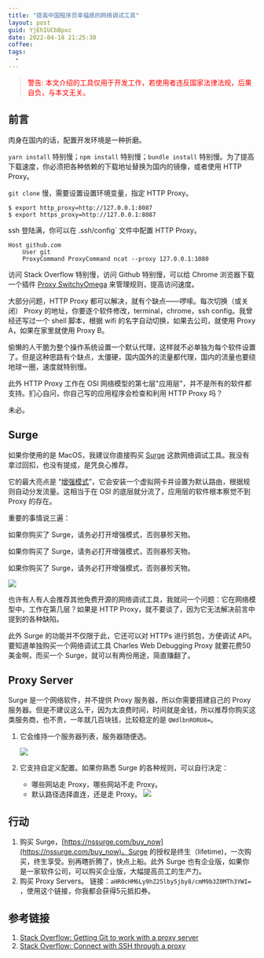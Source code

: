 ```yaml
---
title: "提高中国程序员幸福感的网络调试工具"
layout: post
guid: YjEhIUCbBpxc
date: 2022-04-18 21:25:30
coffee:
tags:
  -
---
```


> <span style="color:red"> 警告: 本文介绍的工具仅用于开发工作，若使用者违反国家法律法规，后果自负，与本文无关。</span>

## 前言

肉身在国内的话，配置开发环境是一种折磨。

 `yarn install` 特别慢；`npm install` 特别慢；`bundle install` 特别慢。为了提高下载速度，你必须把各种依赖的下载地址替换为国内的镜像，或者使用 HTTP Proxy。

`git clone` 慢，需要设置设置环境变量，指定 HTTP Proxy。

```
$ export http_proxy=http://127.0.0.1:8087
$ export https_proxy=http://127.0.0.1:8087
```

ssh 登陆满，你可以在  .ssh/config` 文件中配置 HTTP Proxy。

```
Host github.com
    User git
    ProxyCommand ProxyCommand ncat --proxy 127.0.0.1:1080
```

访问 Stack Overflow 特别慢，访问 Github 特别慢，可以给 Chrome 浏览器下载一个插件 [Proxy SwitchyOmega](https://chrome.google.com/webstore/detail/proxy-switchyomega/padekgcemlokbadohgkifijomclgjgif?hl=en) 来管理规则，提高访问速度。

大部分问题，HTTP Proxy 都可以解决，就有个缺点——啰嗦。每次切换（或关闭） Proxy 的地址，你要逐个软件修改，terminal，chrome，ssh config。我曾经还写过一个 shell 脚本，根据 wifi 的名字自动切换，如果去公司，就使用 Proxy A，如果在家里就使用 Proxy B。

偷懒的人干脆为整个操作系统设置一个默认代理，这样就不必单独为每个软件设置了。但是这种思路有个缺点，太僵硬，国内国外的流量都代理，国内的流量也要绕地球一圈，速度就特别慢。

此外 HTTP Proxy 工作在 OSI 网络模型的第七层"应用层"，并不是所有的软件都支持。扪心自问，你自己写的应用程序会检查和利用 HTTP Proxy 吗？

未必。

## Surge

如果你使用的是 MacOS，我建议你直接购买 [Surge](https://nssurge.com/buy_now) 这款网络调试工具。我没有拿过回扣，也没有提成，是凭良心推荐。

它的最大亮点是 “[增强模式](https://surge.mitsea.com/others/enhanced-mode)”，它会安装一个虚拟网卡并设置为默认路由，根据规则自动分发流量。这相当于在 OSI 的底层就分流了，应用层的软件根本察觉不到 Proxy 的存在。

重要的事情说三遍：

如果你购买了 Surge，请务必打开增强模式，否则暴殄天物。

如果你购买了 Surge，请务必打开增强模式，否则暴殄天物。

如果你购买了 Surge，请务必打开增强模式，否则暴殄天物。

![](https://mednoter.com/media/files/2022/2022-04-18-surge.jpg)

也许有人有人会推荐其他免费开源的网络调试工具，我就问一个问题：它在网络模型中，工作在第几层？如果是 HTTP Proxy，就不要谈了，因为它无法解决前言中提到的各种缺陷。

此外 Surge 的功能并不仅限于此，它还可以对 HTTPs 进行抓包，方便调试 API。要知道单独购买一个网络调试工具 Charles Web Debugging Proxy 就要花费50美金啊，而买一个 Surge，就可以有两份用途，简直赚翻了。

## Proxy Server

Surge 是一个网络软件，并不提供 Proxy 服务器，所以你需要搭建自己的 Proxy 服务器。但是不建议这么干，因为太浪费时间，时间就是金钱，所以推荐你购买这类服务商，也不贵，一年就几百块钱，比较稳定的是 `QWdlbnRORU8=`。

1. 它会维持一个服务器列表，服务器随便选。

    ![](https://mednoter.com/media/files/2022/2022-04-18-neo.jpg)

2. 它支持自定义配置。如果你熟悉 Surge 的各种规则，可以自行决定：
    - 哪些网站走 Proxy，哪些网站不走 Proxy。
    - 默认路径选择直连，还是走 Proxy。
    ![](https://mednoter.com/media/files/2022/2022-04-18-config.jpg)

## 行动

1. 购买 Surge，[https://nssurge.com/buy_now](https://nssurge.com/buy_now)。Surge 的授权是终生（lifetime)，一次购买，终生享受。别再瞎折腾了，快点上船。此外 Surge 也有企业版，如果你是一家软件公司，可以购买企业版，大幅提高员工的生产力。
2. 购买 Proxy Servers。 链接：`aHR0cHM6Ly9hZ25lby5jby8/cmM9b3Z0MTh3YWI=` ，使用这个链接，你我都会获得5元抵扣券。  

## 参考链接

1. [Stack Overflow: Getting Git to work with a proxy server](https://stackoverflow.com/a/19213999/5117552)
2. [Stack Overflow: Connect with SSH through a proxy](https://stackoverflow.com/questions/19161960/connect-with-ssh-through-a-proxy)



